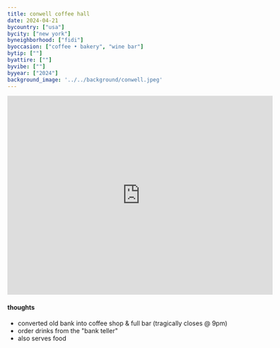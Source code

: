 ```yaml
---
title: conwell coffee hall
date: 2024-04-21
bycountry: ["usa"]
bycity: ["new york"]
byneighborhood: ["fidi"]
byoccasion: ["coffee • bakery", "wine bar"]
bytip: [""]
byattire: [""]
byvibe: [""]
byyear: ["2024"]
background_image: '../../background/conwell.jpeg'
---
```


<iframe src="https://www.google.com/maps/embed?pb=!1m18!1m12!1m3!1d3024.5714390352086!2d-74.0117162240397!3d40.70543527139468!2m3!1f0!2f0!3f0!3m2!1i1024!2i768!4f13.1!3m3!1m2!1s0x89c25bfb38013381%3A0xa2be61274a2c8dd5!2sConwell%20Coffee%20Hall!5e0!3m2!1sen!2sus!4v1713746500595!5m2!1sen!2sus" width="600" height="450" style="border:0;" allowfullscreen="" loading="lazy" referrerpolicy="no-referrer-when-downgrade"></iframe>

#### thoughts
* converted old bank into coffee shop & full bar (tragically closes @ 9pm)
* order drinks from the "bank teller"
* also serves food
